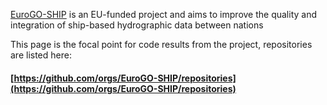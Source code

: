 [EuroGO-SHIP](https://eurogo-ship.eu/) is an EU-funded project and aims to improve the quality and integration of ship-based hydrographic data between nations

This page is the focal point for code results from the project,
repositories are listed here:

#### [https://github.com/orgs/EuroGO-SHIP/repositories](https://github.com/orgs/EuroGO-SHIP/repositories)



